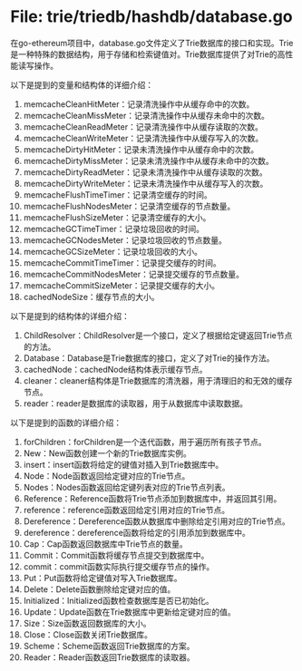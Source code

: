 # File: trie/triedb/hashdb/database.go

在go-ethereum项目中，database.go文件定义了Trie数据库的接口和实现。Trie是一种特殊的数据结构，用于存储和检索键值对。Trie数据库提供了对Trie的高性能读写操作。

以下是提到的变量和结构体的详细介绍：

1. memcacheCleanHitMeter：记录清洗操作中从缓存命中的次数。
2. memcacheCleanMissMeter：记录清洗操作中从缓存未命中的次数。
3. memcacheCleanReadMeter：记录清洗操作中从缓存读取的次数。
4. memcacheCleanWriteMeter：记录清洗操作中从缓存写入的次数。
5. memcacheDirtyHitMeter：记录未清洗操作中从缓存命中的次数。
6. memcacheDirtyMissMeter：记录未清洗操作中从缓存未命中的次数。
7. memcacheDirtyReadMeter：记录未清洗操作中从缓存读取的次数。
8. memcacheDirtyWriteMeter：记录未清洗操作中从缓存写入的次数。
9. memcacheFlushTimeTimer：记录清空缓存的时间。
10. memcacheFlushNodesMeter：记录清空缓存的节点数量。
11. memcacheFlushSizeMeter：记录清空缓存的大小。
12. memcacheGCTimeTimer：记录垃圾回收的时间。
13. memcacheGCNodesMeter：记录垃圾回收的节点数量。
14. memcacheGCSizeMeter：记录垃圾回收的大小。
15. memcacheCommitTimeTimer：记录提交缓存的时间。
16. memcacheCommitNodesMeter：记录提交缓存的节点数量。
17. memcacheCommitSizeMeter：记录提交缓存的大小。
18. cachedNodeSize：缓存节点的大小。

以下是提到的结构体的详细介绍：

1. ChildResolver：ChildResolver是一个接口，定义了根据给定键返回Trie节点的方法。
2. Database：Database是Trie数据库的接口，定义了对Trie的操作方法。
3. cachedNode：cachedNode结构体表示缓存节点。
4. cleaner：cleaner结构体是Trie数据库的清洗器，用于清理旧的和无效的缓存节点。
5. reader：reader是数据库的读取器，用于从数据库中读取数据。

以下是提到的函数的详细介绍：

1. forChildren：forChildren是一个迭代函数，用于遍历所有孩子节点。
2. New：New函数创建一个新的Trie数据库实例。
3. insert：insert函数将给定的键值对插入到Trie数据库中。
4. Node：Node函数返回给定键对应的Trie节点。
5. Nodes：Nodes函数返回给定键列表对应的Trie节点列表。
6. Reference：Reference函数将Trie节点添加到数据库中，并返回其引用。
7. reference：reference函数返回给定引用对应的Trie节点。
8. Dereference：Dereference函数从数据库中删除给定引用对应的Trie节点。
9. dereference：dereference函数将给定的引用添加到数据库中。
10. Cap：Cap函数返回数据库中Trie节点的数量。
11. Commit：Commit函数将缓存节点提交到数据库中。
12. commit：commit函数实际执行提交缓存节点的操作。
13. Put：Put函数将给定键值对写入Trie数据库。
14. Delete：Delete函数删除给定键对应的值。
15. Initialized：Initialized函数检查数据库是否已初始化。
16. Update：Update函数在Trie数据库中更新给定键对应的值。
17. Size：Size函数返回数据库的大小。
18. Close：Close函数关闭Trie数据库。
19. Scheme：Scheme函数返回Trie数据库的方案。
20. Reader：Reader函数返回Trie数据库的读取器。

